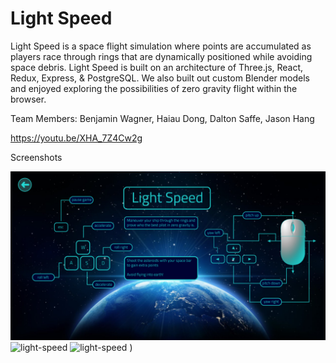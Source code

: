 # Light Speed

Light Speed is a space flight simulation where points are accumulated as players race through rings that are dynamically positioned while avoiding space debris. Light Speed is built on an architecture of Three.js, React, Redux, Express, & PostgreSQL. We also built out custom Blender models and enjoyed exploring the possibilities of zero gravity flight within the browser.

Team Members: Benjamin Wagner, Haiau Dong, Dalton Saffe, Jason Hang 

https://youtu.be/XHA_7Z4Cw2g

Screenshots


![light-speed](https://github.com/light-speed/light-speed-rev1/blob/master/public/images/readme.png)
![light-speed](https://i.imgur.com/KtFBmAB.png)
![light-speed](https://i.imgur.com/X5U0M6J.png)
)




